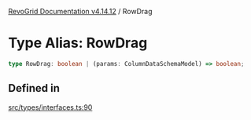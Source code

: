 [RevoGrid Documentation v4.14.12](README.md) / RowDrag

# Type Alias: RowDrag

```ts
type RowDrag: boolean | (params: ColumnDataSchemaModel) => boolean;
```

## Defined in

[src/types/interfaces.ts:90](https://github.com/revolist/revogrid/blob/ee1081dbd910f211c490863a4b642535e5dce01e/src/types/interfaces.ts#L90)
